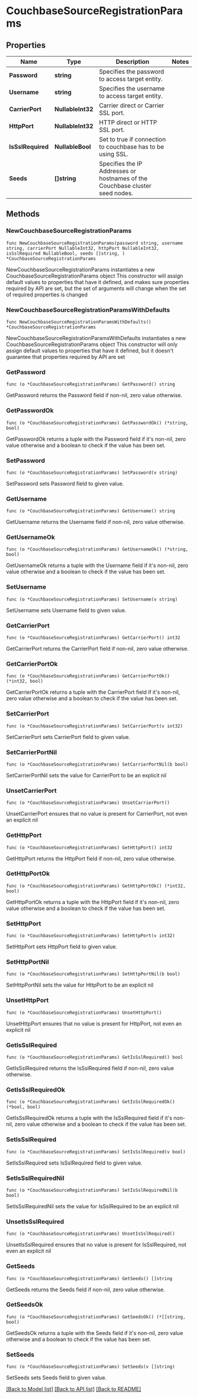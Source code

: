 # CouchbaseSourceRegistrationParams

## Properties

Name | Type | Description | Notes
------------ | ------------- | ------------- | -------------
**Password** | **string** | Specifies the password to access target entity. | 
**Username** | **string** | Specifies the username to access target entity. | 
**CarrierPort** | **NullableInt32** | Carrier direct or Carrier SSL port. | 
**HttpPort** | **NullableInt32** | HTTP direct or HTTP SSL port. | 
**IsSslRequired** | **NullableBool** | Set to true if connection to couchbase has to be using SSL. | 
**Seeds** | **[]string** | Specifies the IP Addresses or hostnames of the Couchbase cluster seed nodes. | 

## Methods

### NewCouchbaseSourceRegistrationParams

`func NewCouchbaseSourceRegistrationParams(password string, username string, carrierPort NullableInt32, httpPort NullableInt32, isSslRequired NullableBool, seeds []string, ) *CouchbaseSourceRegistrationParams`

NewCouchbaseSourceRegistrationParams instantiates a new CouchbaseSourceRegistrationParams object
This constructor will assign default values to properties that have it defined,
and makes sure properties required by API are set, but the set of arguments
will change when the set of required properties is changed

### NewCouchbaseSourceRegistrationParamsWithDefaults

`func NewCouchbaseSourceRegistrationParamsWithDefaults() *CouchbaseSourceRegistrationParams`

NewCouchbaseSourceRegistrationParamsWithDefaults instantiates a new CouchbaseSourceRegistrationParams object
This constructor will only assign default values to properties that have it defined,
but it doesn't guarantee that properties required by API are set

### GetPassword

`func (o *CouchbaseSourceRegistrationParams) GetPassword() string`

GetPassword returns the Password field if non-nil, zero value otherwise.

### GetPasswordOk

`func (o *CouchbaseSourceRegistrationParams) GetPasswordOk() (*string, bool)`

GetPasswordOk returns a tuple with the Password field if it's non-nil, zero value otherwise
and a boolean to check if the value has been set.

### SetPassword

`func (o *CouchbaseSourceRegistrationParams) SetPassword(v string)`

SetPassword sets Password field to given value.


### GetUsername

`func (o *CouchbaseSourceRegistrationParams) GetUsername() string`

GetUsername returns the Username field if non-nil, zero value otherwise.

### GetUsernameOk

`func (o *CouchbaseSourceRegistrationParams) GetUsernameOk() (*string, bool)`

GetUsernameOk returns a tuple with the Username field if it's non-nil, zero value otherwise
and a boolean to check if the value has been set.

### SetUsername

`func (o *CouchbaseSourceRegistrationParams) SetUsername(v string)`

SetUsername sets Username field to given value.


### GetCarrierPort

`func (o *CouchbaseSourceRegistrationParams) GetCarrierPort() int32`

GetCarrierPort returns the CarrierPort field if non-nil, zero value otherwise.

### GetCarrierPortOk

`func (o *CouchbaseSourceRegistrationParams) GetCarrierPortOk() (*int32, bool)`

GetCarrierPortOk returns a tuple with the CarrierPort field if it's non-nil, zero value otherwise
and a boolean to check if the value has been set.

### SetCarrierPort

`func (o *CouchbaseSourceRegistrationParams) SetCarrierPort(v int32)`

SetCarrierPort sets CarrierPort field to given value.


### SetCarrierPortNil

`func (o *CouchbaseSourceRegistrationParams) SetCarrierPortNil(b bool)`

 SetCarrierPortNil sets the value for CarrierPort to be an explicit nil

### UnsetCarrierPort
`func (o *CouchbaseSourceRegistrationParams) UnsetCarrierPort()`

UnsetCarrierPort ensures that no value is present for CarrierPort, not even an explicit nil
### GetHttpPort

`func (o *CouchbaseSourceRegistrationParams) GetHttpPort() int32`

GetHttpPort returns the HttpPort field if non-nil, zero value otherwise.

### GetHttpPortOk

`func (o *CouchbaseSourceRegistrationParams) GetHttpPortOk() (*int32, bool)`

GetHttpPortOk returns a tuple with the HttpPort field if it's non-nil, zero value otherwise
and a boolean to check if the value has been set.

### SetHttpPort

`func (o *CouchbaseSourceRegistrationParams) SetHttpPort(v int32)`

SetHttpPort sets HttpPort field to given value.


### SetHttpPortNil

`func (o *CouchbaseSourceRegistrationParams) SetHttpPortNil(b bool)`

 SetHttpPortNil sets the value for HttpPort to be an explicit nil

### UnsetHttpPort
`func (o *CouchbaseSourceRegistrationParams) UnsetHttpPort()`

UnsetHttpPort ensures that no value is present for HttpPort, not even an explicit nil
### GetIsSslRequired

`func (o *CouchbaseSourceRegistrationParams) GetIsSslRequired() bool`

GetIsSslRequired returns the IsSslRequired field if non-nil, zero value otherwise.

### GetIsSslRequiredOk

`func (o *CouchbaseSourceRegistrationParams) GetIsSslRequiredOk() (*bool, bool)`

GetIsSslRequiredOk returns a tuple with the IsSslRequired field if it's non-nil, zero value otherwise
and a boolean to check if the value has been set.

### SetIsSslRequired

`func (o *CouchbaseSourceRegistrationParams) SetIsSslRequired(v bool)`

SetIsSslRequired sets IsSslRequired field to given value.


### SetIsSslRequiredNil

`func (o *CouchbaseSourceRegistrationParams) SetIsSslRequiredNil(b bool)`

 SetIsSslRequiredNil sets the value for IsSslRequired to be an explicit nil

### UnsetIsSslRequired
`func (o *CouchbaseSourceRegistrationParams) UnsetIsSslRequired()`

UnsetIsSslRequired ensures that no value is present for IsSslRequired, not even an explicit nil
### GetSeeds

`func (o *CouchbaseSourceRegistrationParams) GetSeeds() []string`

GetSeeds returns the Seeds field if non-nil, zero value otherwise.

### GetSeedsOk

`func (o *CouchbaseSourceRegistrationParams) GetSeedsOk() (*[]string, bool)`

GetSeedsOk returns a tuple with the Seeds field if it's non-nil, zero value otherwise
and a boolean to check if the value has been set.

### SetSeeds

`func (o *CouchbaseSourceRegistrationParams) SetSeeds(v []string)`

SetSeeds sets Seeds field to given value.



[[Back to Model list]](../README.md#documentation-for-models) [[Back to API list]](../README.md#documentation-for-api-endpoints) [[Back to README]](../README.md)


